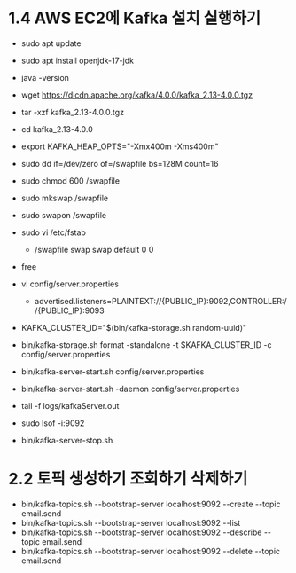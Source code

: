 # 1.4 AWS EC2에 Kafka 설치 실행하기

- sudo apt update
- sudo apt install openjdk-17-jdk
- java -version

- wget https://dlcdn.apache.org/kafka/4.0.0/kafka_2.13-4.0.0.tgz
- tar -xzf kafka_2.13-4.0.0.tgz
- cd kafka_2.13-4.0.0

- export KAFKA_HEAP_OPTS="-Xmx400m -Xms400m"
- sudo dd if=/dev/zero of=/swapfile bs=128M count=16
- sudo chmod 600 /swapfile
- sudo mkswap /swapfile
- sudo swapon /swapfile
- sudo vi /etc/fstab
  - /swapfile swap swap default 0 0
- free

- vi config/server.properties

  - advertised.listeners=PLAINTEXT://{PUBLIC_IP}:9092,CONTROLLER://{PUBLIC_IP}:9093

- KAFKA_CLUSTER_ID="$(bin/kafka-storage.sh random-uuid)"
- bin/kafka-storage.sh format -standalone -t $KAFKA_CLUSTER_ID -c config/server.properties

- bin/kafka-server-start.sh config/server.properties
- bin/kafka-server-start.sh -daemon config/server.properties

- tail -f logs/kafkaServer.out

- sudo lsof -i:9092

- bin/kafka-server-stop.sh

# 2.2 토픽 생성하기 조회하기 삭제하기

- bin/kafka-topics.sh --bootstrap-server localhost:9092 --create --topic email.send
- bin/kafka-topics.sh --bootstrap-server localhost:9092 --list
- bin/kafka-topics.sh --bootstrap-server localhost:9092 --describe --topic email.send
- bin/kafka-topics.sh --bootstrap-server localhost:9092 --delete --topic email.send
